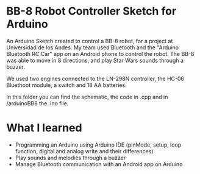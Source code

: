 # BB-8 Robot  Controller Sketch for  Arduino

An Arduino Sketch created to control a BB-8 robot, for a project at Universidad de los Andes. My team used Bluetooth
and the "Arduino Bluetooth RC Car" app on an Android phone to control the robot. The BB-8 was able to move in 8 directions,
and play Star Wars sounds through a buzzer. 

We used two engines connected to the LN-298N controller, the HC-06 Bluethoot module, a switch and 18 AA batteries.

In this folder you can find the schematic, the code in .cpp  and in /arduinoBB8 the .ino file.


# What I learned

* Programming an Arduino using Arduino IDE (pinMode, setup, loop function, digital and analog write and their differences)
* Play sounds and melodies through a buzzer
* Manage Bluetooth communication with an Android app on Arduino
